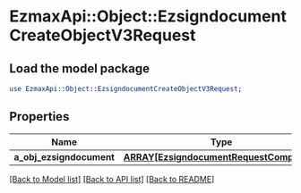 # EzmaxApi::Object::EzsigndocumentCreateObjectV3Request

## Load the model package
```perl
use EzmaxApi::Object::EzsigndocumentCreateObjectV3Request;
```

## Properties
Name | Type | Description | Notes
------------ | ------------- | ------------- | -------------
**a_obj_ezsigndocument** | [**ARRAY[EzsigndocumentRequestCompound]**](EzsigndocumentRequest.md) |  | 

[[Back to Model list]](../README.md#documentation-for-models) [[Back to API list]](../README.md#documentation-for-api-endpoints) [[Back to README]](../README.md)


